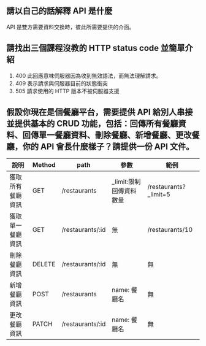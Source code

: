 ## 請以自己的話解釋 API 是什麼
API 是雙方需要資料交換時，彼此所需要提供的介面。


## 請找出三個課程沒教的 HTTP status code 並簡單介紹
1. 400 此回應意味伺服器因為收到無效語法，而無法理解請求。
2. 409 表示請求與伺服器目前的狀態衝突
3. 505 請求使用的 HTTP 版本不被伺服器支援
## 假設你現在是個餐廳平台，需要提供 API 給別人串接並提供基本的 CRUD 功能，包括：回傳所有餐廳資料、回傳單一餐廳資料、刪除餐廳、新增餐廳、更改餐廳，你的 API 會長什麼樣子？請提供一份 API 文件。

| 說明 | Method | path | 參數 | 範例 |
| -------- | -------- | -------- | -------- | -------- |
| 獲取所有餐廳資訊 | GET | /restaurants | \_limit:限制回傳資料數量 | /restaurants?\_limit=5 |
| 獲取單一餐廳資訊 | GET | /restaurants/:id | 無 | /restaurants/10 |
| 刪除餐廳資訊 | DELETE | /restaurants/:id | 無 | 無 |
| 新增餐廳資訊 | POST | /restaurants | name: 餐廳名 | 無 |
| 更改餐廳資訊 | PATCH | /restaurants/:id | name: 餐廳名 | 無 |